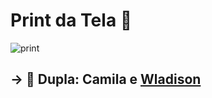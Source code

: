 # Print da Tela 📸

![print](https://github.com/user-attachments/assets/ca46b82e-c25d-424d-a7a0-85ea425d4adc)

## -> 🤝 Dupla: Camila e <a href="https://github.com/Wladison-Maciel" target="_self" rel="external">Wladison</a>
